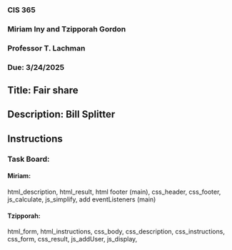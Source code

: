 ### CIS 365
### Miriam Iny and Tzipporah Gordon
### Professor T. Lachman
### Due: 3/24/2025


## Title: Fair share

## Description: Bill Splitter

## Instructions

### Task Board:
#### Miriam:
html_description, 
html_result, 
html footer (main), 
css_header, 
css_footer, 
js_calculate, 
js_simplify, 
add eventListeners (main)
#### Tzipporah:
html_form, 
html_instructions, 
css_body, 
css_description, 
css_instructions, 
css_form, 
css_result, 
js_addUser, 
js_display, 
